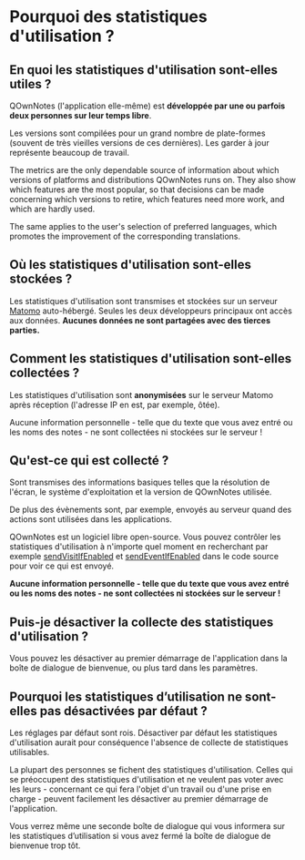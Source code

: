 # Pourquoi des statistiques d'utilisation ?

## En quoi les statistiques d'utilisation sont-elles utiles ?

QOwnNotes (l'application elle-même) est **développée par une ou parfois deux personnes sur leur temps libre**.

Les versions sont compilées pour un grand nombre de plate-formes (souvent de très vieilles versions de ces dernières). Les garder à jour représente beaucoup de travail.

The metrics are the only dependable source of information about which versions of platforms and distributions QOwnNotes runs on. They also show which features are the most popular, so that decisions can be made concerning which versions to retire, which features need more work, and which are hardly used.

The same applies to the user's selection of preferred languages, which promotes the improvement of the corresponding translations.

## Où les statistiques d'utilisation sont-elles stockées ?

Les statistiques d'utilisation sont transmises et stockées sur un serveur [Matomo](https://matomo.org/) auto-hébergé. Seules les deux développeurs principaux ont accès aux données. **Aucunes données ne sont partagées avec des tierces parties.**

## Comment les statistiques d'utilisation sont-elles collectées ?

Les statistiques d'utilisation sont **anonymisées** sur le serveur Matomo après réception (l'adresse IP en est, par exemple, ôtée).

Aucune information personnelle - telle que du texte que vous avez entré ou les noms des notes - ne sont collectées ni stockées sur le serveur !

## Qu'est-ce qui est collecté ?

Sont transmises des informations basiques telles que la résolution de l'écran, le système d'exploitation et la version de QOwnNotes utilisée.

De plus des évènements sont, par exemple, envoyés au serveur quand des actions sont utilisées dans les applications.

QOwnNotes est un logiciel libre open-source. Vous pouvez contrôler les statistiques d'utilisation à n'importe quel moment en recherchant par exemple [sendVisitIfEnabled](https://github.com/pbek/QOwnNotes/search?q=sendVisitIfEnabled) et [sendEventIfEnabled](https://github.com/pbek/QOwnNotes/search?q=sendEventIfEnabled) dans le code source pour voir ce qui est envoyé.

**Aucune information personnelle - telle que du texte que vous avez entré ou les noms des notes - ne sont collectées ni stockées sur le serveur !**

## Puis-je désactiver la collecte des statistiques d'utilisation ?

Vous pouvez les désactiver au premier démarrage de l'application dans la boîte de dialogue de bienvenue, ou plus tard dans les paramètres.

## Pourquoi les statistiques d’utilisation ne sont-elles pas désactivées par défaut ?

Les réglages par défaut sont rois. Désactiver par défaut les statistiques d'utilisation aurait pour conséquence l'absence de collecte de statistiques utilisables.

La plupart des personnes se fichent des statistiques d'utilisation. Celles qui se préoccupent des statistiques d'utilisation et ne veulent pas voter avec les leurs - concernant ce qui fera l'objet d'un travail ou d'une prise en charge - peuvent facilement les désactiver au premier démarrage de l'application.

Vous verrez même une seconde boîte de dialogue qui vous informera sur les statistiques d’utilisation si vous avez fermé la boîte de dialogue de bienvenue trop tôt.
